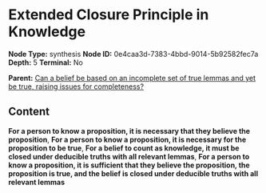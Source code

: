 # Extended Closure Principle in Knowledge

**Node Type:** synthesis
**Node ID:** 0e4caa3d-7383-4bbd-9014-5b92582fec7a
**Depth:** 5
**Terminal:** No

**Parent:** [Can a belief be based on an incomplete set of true lemmas and yet be true, raising issues for completeness?](can-a-belief-be-based-on-an-incomplete-set-of-true-lemmas-and-yet-be-true-raising-issues-for-completeness-antithesis-dbffd670-c945-4719-80dc-82c5f6e23f3f.md)

## Content

**For a person to know a proposition, it is necessary that they believe the proposition**, **For a person to know a proposition, it is necessary for the proposition to be true**, **For a belief to count as knowledge, it must be closed under deducible truths with all relevant lemmas**, **For a person to know a proposition, it is sufficient that they believe the proposition, the proposition is true, and the belief is closed under deducible truths with all relevant lemmas**
